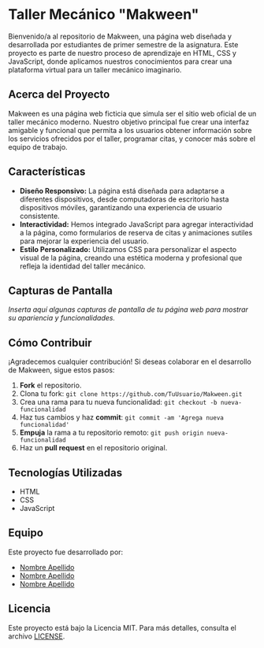 # Taller Mecánico "Makween"

Bienvenido/a al repositorio de Makween, una página web diseñada y desarrollada por estudiantes de primer semestre de la asignatura. Este proyecto es parte de nuestro proceso de aprendizaje en HTML, CSS y JavaScript, donde aplicamos nuestros conocimientos para crear una plataforma virtual para un taller mecánico imaginario.

## Acerca del Proyecto

Makween es una página web ficticia que simula ser el sitio web oficial de un taller mecánico moderno. Nuestro objetivo principal fue crear una interfaz amigable y funcional que permita a los usuarios obtener información sobre los servicios ofrecidos por el taller, programar citas, y conocer más sobre el equipo de trabajo.

## Características

- **Diseño Responsivo:** La página está diseñada para adaptarse a diferentes dispositivos, desde computadoras de escritorio hasta dispositivos móviles, garantizando una experiencia de usuario consistente.
- **Interactividad:** Hemos integrado JavaScript para agregar interactividad a la página, como formularios de reserva de citas y animaciones sutiles para mejorar la experiencia del usuario.
- **Estilo Personalizado:** Utilizamos CSS para personalizar el aspecto visual de la página, creando una estética moderna y profesional que refleja la identidad del taller mecánico.

## Capturas de Pantalla

_Inserta aquí algunas capturas de pantalla de tu página web para mostrar su apariencia y funcionalidades._

## Cómo Contribuir

¡Agradecemos cualquier contribución! Si deseas colaborar en el desarrollo de Makween, sigue estos pasos:

1. **Fork** el repositorio.
2. Clona tu fork: `git clone https://github.com/TuUsuario/Makween.git`
3. Crea una rama para tu nueva funcionalidad: `git checkout -b nueva-funcionalidad`
4. Haz tus cambios y haz **commit**: `git commit -am 'Agrega nueva funcionalidad'`
5. **Empuja** la rama a tu repositorio remoto: `git push origin nueva-funcionalidad`
6. Haz un **pull request** en el repositorio original.

## Tecnologías Utilizadas

- HTML
- CSS
- JavaScript

## Equipo

Este proyecto fue desarrollado por:

- [Nombre Apellido](https://github.com/usuario1)
- [Nombre Apellido](https://github.com/usuario2)
- [Nombre Apellido](https://github.com/usuario3)

## Licencia

Este proyecto está bajo la Licencia MIT. Para más detalles, consulta el archivo [LICENSE](LICENSE).
